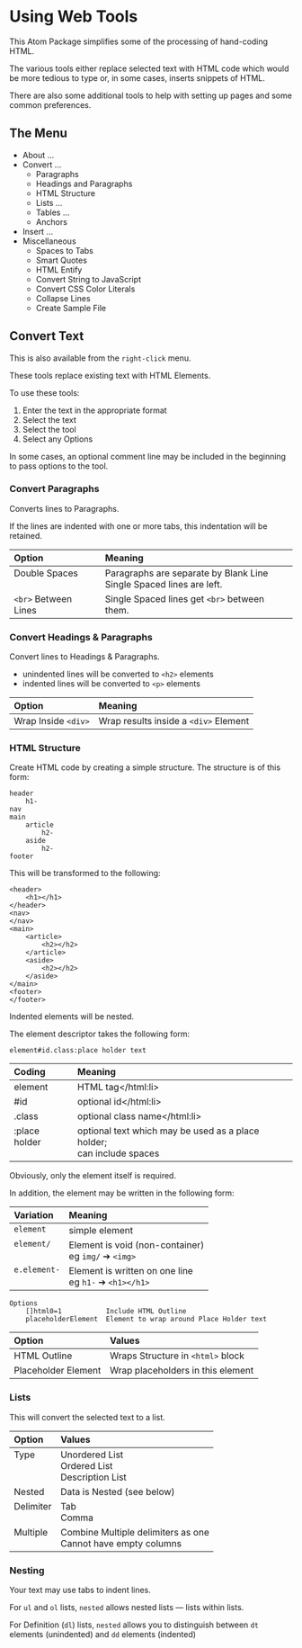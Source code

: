 # Using Web Tools
<style>
	td, th {
		text-align: left;
		vertical-align: top;
	}
</style>

This Atom Package simplifies some of the processing of hand-coding HTML.

The various tools either replace selected text with HTML code which would be more tedious to type or, in some cases, inserts snippets of HTML.

There are also some additional tools to help with setting up pages and some common preferences.

##	The Menu

- About …
- Convert …
	- Paragraphs
	- Headings and Paragraphs
	- HTML Structure
	- Lists …
	- Tables …
	- Anchors
- Insert …
- Miscellaneous
	- Spaces to Tabs
	- Smart Quotes
	- HTML Entify
	- Convert String to JavaScript
	- Convert CSS Color Literals
	- Collapse Lines
	- Create Sample File

##	Convert Text

This is also available from the `right-click` menu.

These tools replace existing text with HTML Elements.

To use these tools:

1. Enter the text in the appropriate format
2. Select the text
3. Select the tool
4. Select any Options

In some cases, an optional comment line may be included in the beginning to pass options to the tool.

### Convert Paragraphs

Converts lines to Paragraphs.

If the lines are indented with one or more tabs, this indentation will be retained.

| Option               | Meaning                                                                |
|----------------------|------------------------------------------------------------------------|
| Double Spaces        | Paragraphs are separate by Blank Line<br>Single Spaced lines are left. |
| `<br>` Between Lines | Single Spaced lines get `<br>` between them.                           |

### Convert Headings & Paragraphs

Convert lines to Headings & Paragraphs.

- unindented lines will be converted to `<h2>` elements
- indented lines will be converted to `<p>` elements

| Option              | Meaning                               |
|---------------------|---------------------------------------|
| Wrap Inside `<div>` | Wrap results inside a `<div>` Element |

### HTML Structure

Create HTML code by creating a simple structure. The structure is of this form:

```
header
	h1-
nav
main
	article
		h2-
	aside
		h2-
footer
```

This will be transformed to the following:

```
<header>
	<h1></h1>
</header>
<nav>
</nav>
<main>
	<article>
		<h2></h2>
	</article>
	<aside>
		<h2></h2>
	</aside>
</main>
<footer>
</footer>
```

Indented elements will be nested.

The element descriptor takes the following form:

	element#id.class:place holder text

| Coding        | Meaning                                           |
|---------------|---------------------------------------------------|
| element       | HTML tag</html:li>                                |
| #id           | optional id</html:li>                             |
| .class        | optional class name</html:li>                     |
| :place holder | optional text which may be used as a place holder;<br>can include spaces |

Obviously, only the element itself is required.

In addition, the element may be written in the following form:

| Variation    | Meaning                                                  |
|--------------|----------------------------------------------------------|
| `element`    | simple element                                           |
| `element/`   | Element is void (non-container)<br>eg `img/` ➔ `<img>`   |
| `e.element-` | Element is written on one line<br>eg `h1-` ➔ `<h1></h1>` |


```
Options
	[]html0=1			Include HTML Outline
	placeholderElement	Element to wrap around Place Holder text
```

| Option              | Values                            |
|---------------------|-----------------------------------|
| HTML Outline        | Wraps Structure in `<html>` block |
| Placeholder Element | Wrap placeholders in this element |


### Lists

This will convert the selected text to a list.

| Option    | Values                                                          |
|-----------|-----------------------------------------------------------------|
| Type      | Unordered List<br>Ordered List<br>Description List              |
| Nested    | Data is Nested (see below)                                      |
| Delimiter | Tab<br>Comma                                                    |
| Multiple  | Combine Multiple delimiters as one<br>Cannot have empty columns |


### Nesting

Your text may use tabs to indent lines.

For `ul` and `ol` lists, `nested` allows nested lists — lists within lists.

For Definition (`dl`) lists, `nested` allows you to distinguish between `dt` elements (unindented) and `dd` elements (indented)
